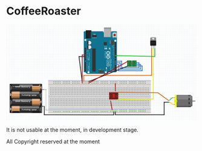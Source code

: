 # CoffeeRoaster

![alt text](https://github.com/justinkan127/CoffeeRoaster/blob/master/image/Test%20circuit%20diagram%20for%20Coffee%20Roaster.PNG)


It is not usable at the moment, in development stage.

All Copyright reserved at the moment
